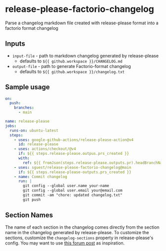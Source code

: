 # release-please-factorio-changelog

Parse a changelog markdown file created with release-please format into a factorio format changelog

## Inputs

- `input-file` - path to markdown changelog generated by release-please
  - defaults to `${{ github.workspace }}/CHANGELOG.md`
- `output-file` - path to generate Factorio-format changelog
  - defaults to `${{ github.workspace }}/changelog.txt`

## Sample usage

```yaml
on:
  push:
    branches:
      - main

name: release-please
jobs:
  runs-on: ubuntu-latest
  steps:
    - uses: google-github-actions/release-please-action@v4
      id: release-please
    - uses: actions/checkout/@v4
      if: ${{ steps.release-please.outpus.prs_created }}
      with:
        ref: ${{ fromJson(steps.release-please.outputs.pr).headBranchName }}
    - uses: sguest/release-please-factorio-changelog@main
      if: ${{ steps.release-please-outputs.prs_created }}
    - name: Commit changelog
      run: |
        git config --global user.name your-name
        git config --global user.email your@email.com
        git commit -am "chore: updated changelog.txt"
        git push
```

## Section Names

The name of each section in the changelog comes directly from the section name in the changelog generated by release-please. To customize the sections, customize the `changelog-sections` property in release-please's config. You may want to use [this forum post](https://forums.factorio.com/viewtopic.php?p=409587#p409587) as inspiration.
